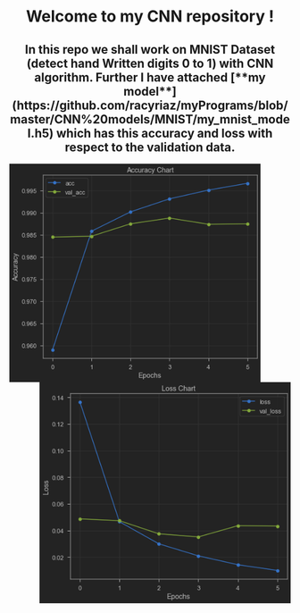 <h1 align="center"> Welcome to my CNN repository !</h1>

<h2 align="center"> In this repo we shall work on MNIST Dataset (detect hand Written digits 0 to 1) with CNN algorithm. Further I have attached [**my model**](https://github.com/racyriaz/myPrograms/blob/master/CNN%20models/MNIST/my_mnist_model.h5) which has this accuracy and loss with respect to the validation data.</h2>

<img align='left' src="https://github.com/racyriaz/myPrograms/blob/master/CNN%20models/MNIST/accuracy%20chart.png" width="450" />
<img align='right' src="https://github.com/racyriaz/myPrograms/blob/master/CNN%20models/MNIST/loss.png" width="450" />
